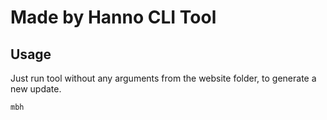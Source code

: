 # Made by Hanno CLI Tool

## Usage

Just run tool without any arguments from the website folder, to generate a new update.

```
mbh
```

